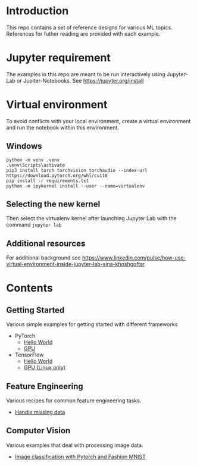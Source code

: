 # Introduction

This repo contains a set of reference designs for various ML topics. References for futher reading are provided with each example.

# Jupyter requirement

The examples in this repo are meant to be run interactively using Jupyter-Lab or Jupiter-Notebooks. See https://jupyter.org/install

# Virtual environment

To avoid conflicts with your local environment, create a virtual environment and run the notebook within this environment.

## Windows
```
python -m venv .venv
.venv\Scripts\activate
pip3 install torch torchvision torchaudio --index-url https://download.pytorch.org/whl/cu118
pip install -r requirements.txt
python -m ipykernel install --user --name=virtualenv
```

## Selecting the new kernel

Then select the virtualenv kernel after launching Jupyter Lab with the command `jupyter lab`

## Additional resources
For additional background see https://www.linkedin.com/pulse/how-use-virtual-environment-inside-jupyter-lab-sina-khoshgoftar

# Contents

## Getting Started

Various simple examples for getting started with different frameworks

- PyTorch
  - [Hello World](/getting-started/pytorch_hello_world.ipynb)
  - [GPU](/getting-started/pytorch_gpu.ipynb)
- TensorFlow
  - [Hello World](/getting-started/tensorflow_hello_world.ipynb)
  - [GPU (Linux only)](/getting-started/tensorflow_gpu.ipynb)

## Feature Engineering

Various recipes for common feature engineering tasks.

- [Handle missing data](/feature-engineering/handle_missing_data.ipynb)

## Computer Vision

Various examples that deal with processing image data.

- [Image classification with Pytorch and Fashion MNIST](/computer-vision/pytorch-fashionMNIST.ipynb)
